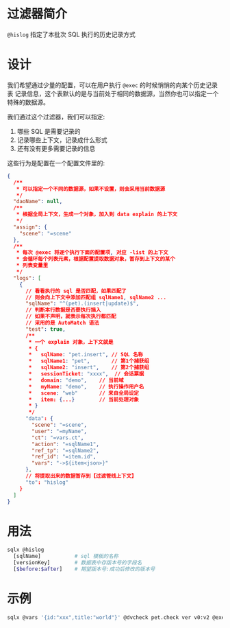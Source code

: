 # 过滤器简介

`@hislog` 指定了本批次 SQL 执行的历史记录方式

# 设计

我们希望通过少量的配置，可以在用户执行 `@exec` 的时候悄悄的向某个历史记录表
记录信息，这个表默认的是与当前处于相同的数据源，当然你也可以指定一个特殊的数据源。

我们通过这个过滤器，我们可以指定:

1. 哪些 SQL 是需要记录的
2. 记录哪些上下文，记录成什么形式
3. 还有没有更多需要记录的信息

这些行为是配置在一个配置文件里的:

```json
{
  /**
   * 可以指定一个不同的数据源，如果不设置，则会采用当前数据源
   */
  "daoName": null,
  /**
   * 根据全局上下文，生成一个对象，加入到 data explain 的上下文
   */
  "assign": {
    "scene": "=scene"
  },
  /**
   * 每次 @exec 将逐个执行下面的配置项, 对应 -list 的上下文
   * 会循环每个列表元素，根据配置提取数据对象，暂存到上下文的某个
   * 列表变量里
   */
  "logs": [
    {
      // 看看执行的 sql 是否匹配，如果匹配了
      // 则会向上下文中添加匹配组 sqlName1, sqlName2 ...
      "sqlName": "^(pet).(insert|update)$",
      // 判断本行数据是否要执行插入
      // 如果不声明，就表示每次执行都匹配
      // 采用的是 AutoMatch 语法
      "test": true,
      /**
       * 一个 explain 对象，上下文就是
       * {
       *   sqlName: "pet.insert", // SQL 名称
       *   sqlName1: "pet",       // 第1个捕获组
       *   sqlName2: "insert",    // 第2个捕获组
       *   sessionTicket: "xxxx",  // 会话票据
       *   domain: "demo",    // 当前域
       *   myName: "demo",    // 执行操作用户名
       *   scene: "web"       // 来自全局设定
       *   item: {...}        // 当前处理对象
       * }
       */
      "data": {
        "scene": "=scene",
        "user": "=myName",
        "ct": "=vars.ct",
        "action": "=sqlName1",
        "ref_tp": "=sqlName2",
        "ref_id": "=item.id",
        "vars": "->${item<json>}"
      },
      // 将提取出来的数据暂存到【过滤管线上下文】
      "to": "hislog"
    }
  ]
}
```

# 用法

```bash
sqlx @hislog
  [sqlName]           # sql 模板的名称
  [versionKey]        # 数据表中存版本号的字段名
  [$before:$after]    # 期望版本号:成功后修改的版本号
```

# 示例

```bash
sqlx @vars '{id:"xxx",title:"world"}' @dvcheck pet.check ver v0:v2 @exec pet.update
```
